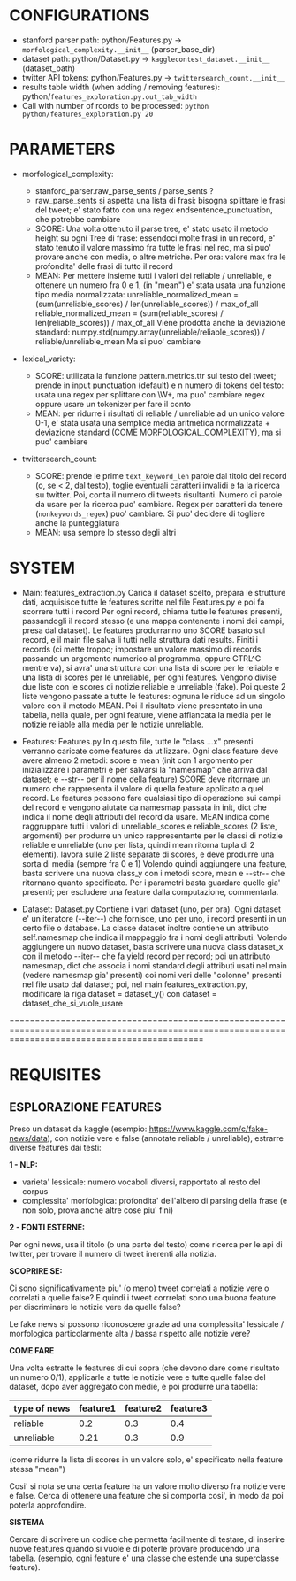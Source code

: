 # CONFIGURATIONS

* stanford parser path: python/Features.py -> `morfological_complexity.__init__` (parser_base_dir)
* dataset path: python/Dataset.py -> `kagglecontest_dataset.__init__` (dataset_path)
* twitter API tokens: python/Features.py -> `twittersearch_count.__init__`
* results table width (when adding / removing features): python/`features_exploration.py.out_tab_width`
* Call with number of rcords to be processed: `python python/features_exploration.py 20`


# PARAMETERS

* morfological_complexity:
	* stanford_parser.raw_parse_sents / parse_sents ?
	* raw_parse_sents si aspetta una lista di frasi: bisogna splittare le frasi del tweet; e' stato fatto con
	   una regex endsentence_punctuation, che potrebbe cambiare
	* SCORE: Una volta ottenuto il parse tree, e' stato usato il metodo height su ogni Tree di frase:
	   essendoci molte frasi in un record, e' stato tenuto il valore massimo fra tutte le frasi nel rec,
	   ma si puo' provare anche con media, o altre metriche.
	   Per ora: valore max fra le profondita' delle frasi di tutto il record
	* MEAN: Per mettere insieme tutti i valori dei reliable / unreliable, e ottenere un numero fra 0 e 1, (in "mean")
	   e' stata usata una funzione tipo media normalizzata:
	   unreliable_normalized_mean = (sum(unreliable_scores) / len(unreliable_scores)) / max_of_all
	   reliable_normalized_mean = (sum(reliable_scores) / len(reliable_scores)) / max_of_all
	   Viene prodotta anche la deviazione standard: 
	   numpy.std(numpy.array(unreliable/reliable_scores)) / reliable/unreliable_mean
	   Ma si puo' cambiare

* lexical_variety:
	* SCORE: utilizata la funzione pattern.metrics.ttr sul testo del tweet; prende in input
	   punctuation (default) e n numero di tokens del testo: usata una regex per splittare con \W+,
	   ma puo' cambiare regex oppure usare un tokenizer per fare il conto
	* MEAN: per ridurre i risultati di reliable / unreliable ad un unico valore 0-1, e' stata usata
	   una semplice media aritmetica normalizzata + deviazione standard (COME MORFOLOGICAL_COMPLEXITY), 
	   ma si puo' cambiare

* twittersearch_count:
	* SCORE: prende le prime `text_keyword_len` parole dal titolo del record (o, se < 2, dal testo), toglie eventuali caratteri invalidi
	   e fa la ricerca su twitter. Poi, conta il numero di tweets risultanti. 
	   Numero di parole da usare per la ricerca puo' cambiare.
	   Regex per caratteri da tenere (`nonkeywords_regex`) puo' cambiare. Si puo' decidere di togliere anche la punteggiatura
	* MEAN: usa sempre lo stesso degli altri


# SYSTEM

* Main: features_extraction.py
  Carica il dataset scelto, prepara le strutture dati, acquisisce tutte le features scritte nel file Features.py e poi fa scorrere tutti i record
  Per ogni record, chiama tutte le features presenti, passandogli il record stesso (e una mappa contenente i nomi dei campi, presa dal dataset).
  Le features produrranno uno SCORE basato sul record, e il main file salva li tutti nella struttura dati results.
  Finiti i records (ci mette troppo; impostare un valore massimo di records passando un argomento numerico al programma, oppure CTRL^C mentre va),
  si avra' una struttura con una lista di score per le reliable e una lista di scores per le unreliable, per ogni features.
  Vengono divise due liste con le scores di notizie reliable e unreliable (fake). Poi queste 2 liste vengono passate a tutte le features:
  ognuna le riduce ad un singolo valore con il metodo MEAN.
  Poi il risultato viene presentato in una tabella, nella quale, per ogni feature, viene affiancata la media per le notizie reliable alla media
  per le notizie unreliable.

* Features: Features.py
  In questo file, tutte le "class ...x" presenti verranno caricate come features da utilizzare.
  Ogni class feature deve avere almeno 2 metodi: score e mean (init con 1 argomento per inizializzare i parametri e per salvarsi la "namesmap"
  che arriva dal dataset; e --str-- per il nome della feature)
  SCORE deve ritornare un numero che rappresenta il valore di quella feature applicato a quel record. Le features possono fare qualsiasi tipo di
   operazione sui campi del record e vengono aiutate da namesmap passata in init, dict che indica il nome degli attributi del record da usare.
  MEAN indica come raggruppare tutti i valori di unreliable_scores e reliable_scores (2 liste, argomenti) per produrre un unico rappresentante 
  per le classi di notizie reliable e unreliable (uno per lista, quindi mean ritorna tupla di 2 elementi).
  lavora sulle 2 liste separate di scores, e deve produrre una sorta di media (sempre fra 0 e 1)
  Volendo quindi aggiungere una feature, basta scrivere una nuova class_y con i metodi score, mean e --str-- che ritornano quanto specificato.
  Per i parametri basta guardare quelle gia' presenti; per escludere una feature dalla computazione, commentarla.

* Dataset: Dataset.py
  Contiene i vari dataset (uno, per ora). Ogni dataset e' un iteratore (--iter--) che fornisce, uno per uno, i record presenti in un certo file o
  database. La classe dataset inoltre contiene un attributo self.namesmap che indica il mappaggio fra i nomi degli attributi.
  Volendo aggiungere un nuovo dataset, basta scrivere una nuova class dataset_x con il metodo --iter-- che fa yield record per record;
  poi un attributo namesmap, dict che associa i nomi standard degli attributi usati nel main (vedere namesmap gia' presenti) coi nomi veri delle
  "colonne" presenti nel file usato dal dataset;
  poi, nel main features_extraction.py, modificare la riga dataset = dataset_y() con dataset = dataset_che_si_vuole_usare


==================================================================================================================================================

# REQUISITES

## ESPLORAZIONE FEATURES

Preso un dataset da kaggle (esempio: https://www.kaggle.com/c/fake-news/data),
con notizie vere e false (annotate reliable / unreliable), estrarre diverse features dai testi:


**1 - NLP:**

* varieta' lessicale: numero vocaboli diversi, rapportato al resto del corpus
* complessita' morfologica: profondita' dell'albero di parsing della frase (e non solo, 
  prova anche altre cose piu' fini)

**2 - FONTI ESTERNE:**

Per ogni news, usa il titolo (o una parte del testo) come ricerca per le api di twitter,
per trovare il numero di tweet inerenti alla notizia.


**SCOPRIRE SE:**

Ci sono significativamente piu' (o meno) tweet correlati a notizie vere o correlati a quelle false?
E quindi i tweet corrrelati sono una buona feature per discriminare le notizie vere da quelle false?

Le fake news si possono riconoscere grazie ad una complessita' lessicale / morfologica particolarmente
alta / bassa rispetto alle notizie vere?


**COME FARE**

Una volta estratte le features di cui sopra (che devono dare come risultato un numero 0/1), applicarle
a tutte le notizie vere e tutte quelle false del dataset, dopo aver aggregato con medie, e poi
produrre una tabella:

type of news | feature1 | feature2 | feature3
------------ | -------- | -------- | --------
reliable | 0.2 | 0.3 | 0.4
unreliable | 0.21 | 0.3 | 0.9

(come ridurre la lista di scores in un valore solo, e' specificato nella feature stessa "mean")

Cosi' si nota se una certa feature ha un valore molto diverso fra notizie vere e false.
Cerca di ottenere una feature che si comporta cosi', in modo da poi poterla approfondire.


**SISTEMA**

Cercare di scrivere un codice che permetta facilmente di testare, di inserire nuove features
quando si vuole e di poterle provare producendo una tabella. (esempio, ogni feature e' una
classe che estende una superclasse feature).

